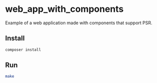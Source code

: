 # web_app_with_components

Example of a web application made with components that support PSR.

## Install

```bash
composer install
```

## Run

```bash
make
```
